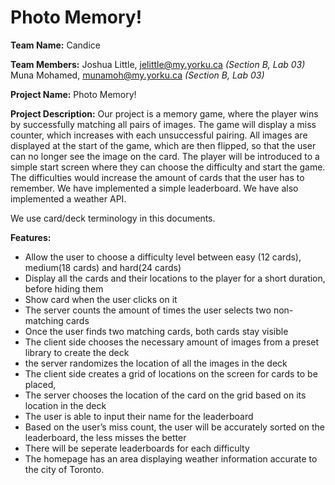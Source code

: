 # Photo Memory!
**Team Name:** Candice 

**Team Members:**
Joshua Little, jelittle@my.yorku.ca  *(Section B, Lab 03)*
Muna Mohamed, munamoh@my.yorku.ca *(Section B, Lab 03)*

**Project Name:** Photo Memory!

**Project Description:**
Our project is a memory game, where the player wins by successfully matching all pairs of images. The game will display a miss counter, which increases with each unsuccessful pairing. All images are displayed at the start of the game, which are then flipped, so that the user can no longer see the image on the card. The player will be introduced to a simple start screen where they can choose the difficulty and start the game. The difficulties would increase the amount of cards that the user has to remember. We have implemented a simple leaderboard. We have also implemented a weather API.

We use card/deck terminology in this documents.

**Features:**
- Allow the user to choose a difficulty level between easy (12 cards), medium(18 cards) and hard(24 cards)
- Display all the cards and their locations to the player for a short duration, before hiding them
- Show card when the user clicks on it
- The server counts the amount of times the user selects two non-matching cards
- Once the user finds two matching cards, both cards stay visible
- The client side chooses the necessary amount of images from a preset library to create the deck
- the server randomizes the location of all the images in the deck
- The client side creates a grid of locations on the screen for cards to be placed, 
- The server chooses the location of the card on the grid based on its location in the deck
- The user is able to input their name for the leaderboard 
- Based on the user’s miss count, the user will be accurately sorted on the leaderboard, the less misses the better
- There will be seperate leaderboards for each difficulty
- The homepage has an area displaying weather information accurate to the city of Toronto. 
